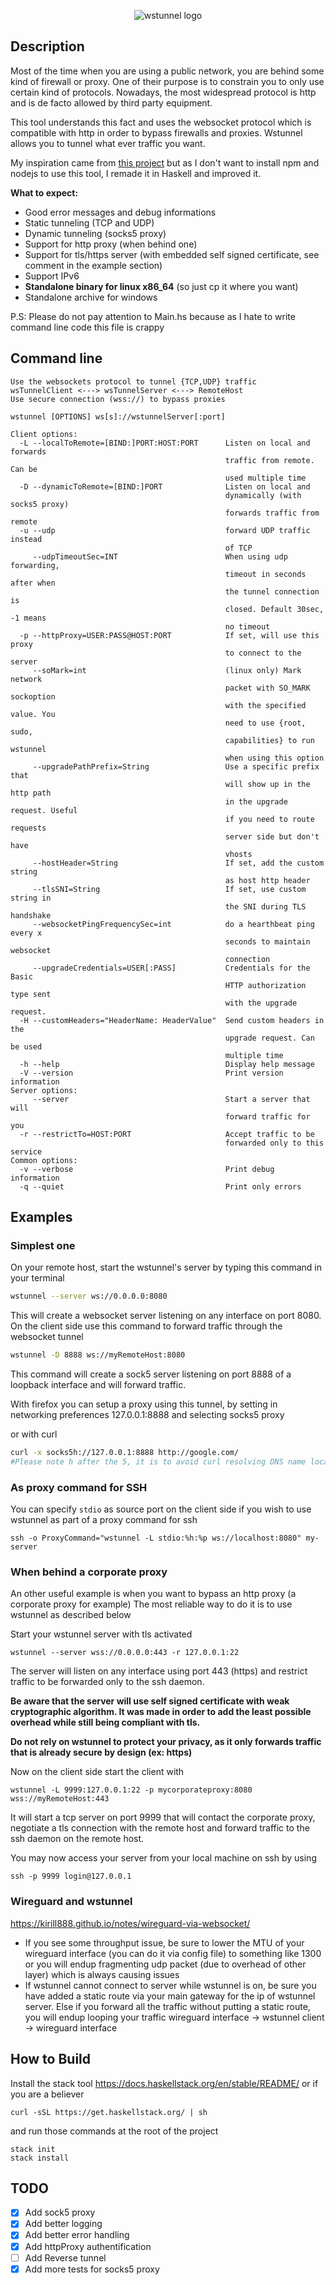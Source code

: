 
<p align="center">
  <img src="https://github.com/erebe/wstunnel/raw/master/logo_wstunnel.png" alt="wstunnel logo"/>
</p>

## Description

Most of the time when you are using a public network, you are behind some kind of firewall or proxy. One of their purpose is to constrain you to only use certain kind of protocols. Nowadays, the most widespread protocol is http and is de facto allowed by third party equipment.

This tool understands this fact and uses the websocket protocol which is compatible with http in order to bypass firewalls and proxies. Wstunnel allows you to tunnel what ever traffic you want.

My inspiration came from [this project](https://www.npmjs.com/package/wstunnel) but as I don't want to install npm and nodejs to use this tool, I remade it in Haskell and improved it. 

**What to expect:**

* Good error messages and debug informations
* Static tunneling (TCP and UDP)
* Dynamic tunneling (socks5 proxy)
* Support for http proxy (when behind one)
* Support for tls/https server (with embedded self signed certificate, see comment in the example section)
* Support IPv6
* **Standalone binary for linux x86_64** (so just cp it where you want)
* Standalone archive for windows

P.S: Please do not pay attention to Main.hs because as I hate to write command line code this file is crappy

## Command line

```
Use the websockets protocol to tunnel {TCP,UDP} traffic
wsTunnelClient <---> wsTunnelServer <---> RemoteHost
Use secure connection (wss://) to bypass proxies

wstunnel [OPTIONS] ws[s]://wstunnelServer[:port]

Client options:
  -L --localToRemote=[BIND:]PORT:HOST:PORT      Listen on local and forwards
                                                traffic from remote. Can be
                                                used multiple time
  -D --dynamicToRemote=[BIND:]PORT              Listen on local and
                                                dynamically (with socks5 proxy)
                                                forwards traffic from remote
  -u --udp                                      forward UDP traffic instead
                                                of TCP
     --udpTimeoutSec=INT                        When using udp forwarding,
                                                timeout in seconds after when
                                                the tunnel connection is
                                                closed. Default 30sec, -1 means
                                                no timeout
  -p --httpProxy=USER:PASS@HOST:PORT            If set, will use this proxy
                                                to connect to the server
     --soMark=int                               (linux only) Mark network
                                                packet with SO_MARK sockoption
                                                with the specified value. You
                                                need to use {root, sudo,
                                                capabilities} to run wstunnel
                                                when using this option
     --upgradePathPrefix=String                 Use a specific prefix that
                                                will show up in the http path
                                                in the upgrade request. Useful
                                                if you need to route requests
                                                server side but don't have
                                                vhosts
     --hostHeader=String                        If set, add the custom string
                                                as host http header
     --tlsSNI=String                            If set, use custom string in
                                                the SNI during TLS handshake
     --websocketPingFrequencySec=int            do a hearthbeat ping every x
                                                seconds to maintain websocket
                                                connection
     --upgradeCredentials=USER[:PASS]           Credentials for the Basic
                                                HTTP authorization type sent
                                                with the upgrade request.
  -H --customHeaders="HeaderName: HeaderValue"  Send custom headers in the
                                                upgrade request. Can be used
                                                multiple time
  -h --help                                     Display help message
  -V --version                                  Print version information
Server options:
     --server                                   Start a server that will
                                                forward traffic for you
  -r --restrictTo=HOST:PORT                     Accept traffic to be
                                                forwarded only to this service
Common options:
  -v --verbose                                  Print debug information
  -q --quiet                                    Print only errors
```

## Examples
### Simplest one
On your remote host, start the wstunnel's server by typing this command in your terminal
```bash
wstunnel --server ws://0.0.0.0:8080
```
This will create a websocket server listening on any interface on port 8080.
On the client side use this command to forward traffic through the websocket tunnel
```bash
wstunnel -D 8888 ws://myRemoteHost:8080
```
This command will create a sock5 server listening on port 8888 of a loopback interface and will forward traffic.

With firefox you can setup a proxy using this tunnel, by setting in networking preferences 127.0.0.1:8888 and selecting socks5 proxy

or with curl

```bash
curl -x socks5h://127.0.0.1:8888 http://google.com/
#Please note h after the 5, it is to avoid curl resolving DNS name locally
```

### As proxy command for SSH
You can specify `stdio` as source port on the client side if you wish to use wstunnel as part of a proxy command for ssh
```
ssh -o ProxyCommand="wstunnel -L stdio:%h:%p ws://localhost:8080" my-server
```

### When behind a corporate proxy
An other useful example is when you want to bypass an http proxy (a corporate proxy for example)
The most reliable way to do it is to use wstunnel as described below

Start your wstunnel server with tls activated
```
wstunnel --server wss://0.0.0.0:443 -r 127.0.0.1:22
```
The server will listen on any interface using port 443 (https) and restrict traffic to be forwarded only to the ssh daemon.

**Be aware that the server will use self signed certificate with weak cryptographic algorithm.
It was made in order to add the least possible overhead while still being compliant with tls.**

**Do not rely on wstunnel to protect your privacy, as it only forwards traffic that is already secure by design (ex: https)**

Now on the client side start the client with
```
wstunnel -L 9999:127.0.0.1:22 -p mycorporateproxy:8080 wss://myRemoteHost:443
```
It will start a tcp server on port 9999 that will contact the corporate proxy, negotiate a tls connection with the remote host and forward traffic to the ssh daemon on the remote host.

You may now access your server from your local machine on ssh by using
```
ssh -p 9999 login@127.0.0.1
```

### Wireguard and wstunnel
https://kirill888.github.io/notes/wireguard-via-websocket/

- If you see some throughput issue, be sure to lower the MTU of your wireguard interface (you can do it via config file) to something like 1300 or you will endup fragmenting udp packet (due to overhead of other layer) which is always causing issues
- If wstunnel cannot connect to server while wstunnel is on, be sure you have added a static route via your main gateway for the ip of wstunnel server.
Else if you forward all the traffic without putting a static route, you will endup looping your traffic wireguard interface -> wstunnel client -> wireguard interface


## How to Build
Install the stack tool https://docs.haskellstack.org/en/stable/README/ or if you are a believer
```
curl -sSL https://get.haskellstack.org/ | sh
``` 
and run those commands at the root of the project
```
stack init
stack install
```

## TODO
- [x] Add sock5 proxy
- [x] Add better logging
- [x] Add better error handling
- [x] Add httpProxy authentification
- [ ] Add Reverse tunnel
- [x] Add more tests for socks5 proxy
